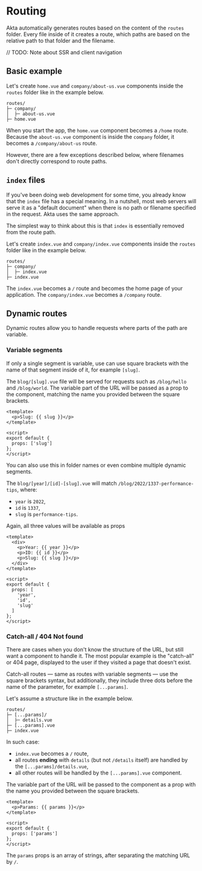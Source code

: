 # Routing

Akta automatically generates routes based on the content of the `routes` folder. Every file inside of it creates a route, which paths are based on the relative path to that folder and the filename.

// TODO: Note about SSR and client navigation

## Basic example

Let's create `home.vue` and `company/about-us.vue` components inside the `routes` folder like in the example below.

```text
routes/
├─ company/
│  ├─ about-us.vue
├─ home.vue
```

When you start the app, the `home.vue` component becomes a `/home` route. Because the `about-us.vue` component is inside the `company` folder, it becomes a `/company/about-us` route.

However, there are a few exceptions described below, where filenames don't directly correspond to route paths.

## `index` files

If you've been doing web development for some time, you already know that the `index` file has a special meaning. In a nutshell, most web servers will serve it as a "default document" when there is no path or filename specified in the request. Akta uses the same approach.

The simplest way to think about this is that `index` is essentially removed from the route path.

Let's create `index.vue` and `company/index.vue` components inside the `routes` folder like in the example below.

```text
routes/
├─ company/
│  ├─ index.vue
├─ index.vue
```

The `index.vue` becomes a `/` route and becomes the home page of your application. The `company/index.vue` becomes a `/company` route.

## Dynamic routes

Dynamic routes allow you to handle requests where parts of the path are variable.

### Variable segments

If only a single segment is variable, use can use square brackets with the name of that segment inside of it, for example `[slug]`.

The `blog/[slug].vue` file will be served for requests such as `/blog/hello` and `/blog/world`. The variable part of the URL will be passed as a prop to the component, matching the name you provided between the square brackets.

```vue title="blog/[slug].vue"
<template>
  <p>Slug: {{ slug }}</p>
</template>

<script>
export default {
  props: ['slug']
};
</script>
```

You can also use this in folder names or even combine multiple dynamic segments.

The `blog/[year]/[id]-[slug].vue` will match `/blog/2022/1337-performance-tips`, where:

* `year` is `2022`,
* `id` is `1337`,
* `slug` is `performance-tips`.

Again, all three values will be available as props

```vue title="blog/[year]/[id]-[slug].vue"
<template>
  <div>
    <p>Year: {{ year }}</p>
    <p>ID: {{ id }}</p>
    <p>Slug: {{ slug }}</p>
  </div>
</template>

<script>
export default {
  props: [
    'year',
    'id',
    'slug'
  ]
};
</script>
```

### Catch-all / 404 Not found

There are cases when you don't know the structure of the URL, but still want a component to handle it. The most popular example is the "catch-all" or 404 page, displayed to the user if they visited a page that doesn't exist.

Catch-all routes — same as routes with variable segments — use the square brackets syntax, but additionally, they include three dots before the name of the parameter, for example `[...params]`.

Let's assume a structure like in the example below.

```text
routes/
├─ [...params]/
│  ├─ details.vue
├─ [...params].vue
├─ index.vue
```

In such case:

* `index.vue` becomes a `/` route,
* all routes **ending** with `details` (but not `/details` itself) are handled by the `[...params]/details.vue`,
* all other routes will be handled by the `[...params].vue` component.

The variable part of the URL will be passed to the component as a prop with the name you provided between the square brackets.

```vue title="[...params].vue"
<template>
  <p>Params: {{ params }}</p>
</template>

<script>
export default {
  props: ['params']
};
</script>
```

The `params` props is an array of strings, after separating the matching URL by `/`.
